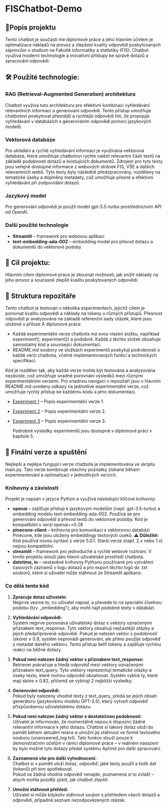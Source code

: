 # FISChatbot-Demo
## 🤖Popis projektu
Tento chatbot je součástí mé diplomové práce a jeho hlavním účelem je optimalizace nákladů na provoz a zlepšení kvality odpovědí poskytovaných zájemcům o studium na Fakultě informatiky a statistiky (FIS). Chatbot využívá moderní technologie a inovativní přístupy ke správě dotazů a zpracování odpovědí.
## 🛠️  Použité technologie:
### RAG (Retrieval-Augmented Generation) architektura
Chatbot využívá tuto architekturu pro efektivní kombinaci vyhledávání relevantních informací a generování odpovědí. Tento přístup umožňuje chatbotovi poskytovat přesnější a rychlejší odpovědi tím, že propojuje vyhledávání v databázích s generováním odpovědí pomocí jazykových modelů.
### Vektorová databáze
Pro ukládání a rychlé vyhledávání informací je využívána vektorová databáze, která umožňuje chatbotovi rychle nalézt relevantní části textů na základě podobnosti dotazů a existujících dokumentů.
Zdrojem pro tyto texty jsou veřejně dostupné informace z webových stránek FIS, VŠE a dalších relevantních webů.
Tyto texty byly následně předzpracovány, rozděleny na tematické úseky a doplněny metadaty, což umožňuje přesné a efektivní vyhledávání při zodpovídání dotazů.

### Jazykový model
Pro generování odpovědí je použit model gpt-3.5-turbo prostřednictvím API od OpenAI.

### Další použité technologie

- **Streamlit** – framework pro webovou aplikaci
- **text-embedding-ada-002** – embedding model pro převod dotazu a dokumentů do vektorové podoby



## 🎯 Cíl projektu:
Hlavním cílem diplomové práce je zkoumat možnosti, jak snížit náklady na jeho provoz a současně zlepšit kvalitu poskytovaných odpovědí.

## 📁 Struktura repozitáře

Tento chatbot je testován v několika experimentech, jejichž cílem je porovnat kvalitu odpovědí a náklady na tokeny u různých přístupů. Přesnost odpovědí je analyzována na základě referenční sady otázek, které jsou uložené v příloze A diplomové práce.

- Každá experimentální verze chatbota má svou vlastní složku, například experiment1/, experiment2/ a podobně. Každá z těchto složek obsahuje samostatný kód a související dokumentaci.
- README.md soubory ve složkách experimentů poskytují podrobnosti o každé verzi chatbota, včetně implementovaných funkcí a technických specifikací.

Kód je rozdělen tak, aby každá verze mohla být testována a analyzována nezávisle, což umožňuje snadné porovnání výsledků mezi různými experimentálními verzemi. Pro snadnou navigaci v repozitáři jsou v hlavním README.md uvedeny odkazy na jednotlivé experimentální verze, což umožňuje rychlý přístup ke každému kódu a jeho dokumentaci.

- [Experiment 1](experiment1/README.md) – Popis experimentální verze 1.
- [Experiment 2](experiment2/README.md) – Popis experimentální verze 2.
- [Experiment 3](experiment3/README.md) – Popis experimentální verze 3.

  Podrobné výsledky experimentů jsou dostupné v diplomové práci v kapitole 5.

## 🚀 Finální verze a spuštění
Nejlepší a nejlépe fungující verze chatbota je implementována ve skriptu main.py. Tato verze kombinuje všechny poznatky získané během experimentování a optimalizací v jednotlivých verzích.
### Knihovny a závislosti
Projekt je napsán v jazyce Python a využívá následující klíčové knihovny:
- **openai** –  zajišťuje přístup k jazykovým modelům (např. gpt-3.5-turbo) a embedding modelu text-embedding-ada-002. Používá se pro generování odpovědí a převod textů do vektorové podoby. Kód je kompatibilní s verzí openai==0.28
- **pinecone-client** – knihovna pro komunikaci s vektorovou databází Pinecone, kde jsou uloženy embeddingy textových úseků. ⚠️ **Důležité:** Kód používá novou syntaxi z verze 5.0.1. Starší verze (např. 2.x nebo 1.x) nejsou kompatibilní.
- **streamlit** – framework pro jednoduché a rychlé webové rozhraní. V tomto projektu slouží jako hlavní uživatelské prostředí chatbota.
- **datetime, io** – vestavěné knihovny Pythonu používané pro vytváření časových záznamů v logu dotazů a pro export těchto logů do .txt souborů, které si uživatel může stáhnout ze Streamlit aplikace.

### Co dělá tento kód

1. **Zpracuje dotaz uživatele:**  
   Nejprve vezme to, co uživatel napsal, a převede to na speciální číselnou podobu (tzv. „embedding“), aby mohl najít podobné texty v databázi.

2. **Vyhledávání odpovědi:**  
   Systém nejprve porovnává uživatelský dotaz s vektory označenými příznakem text_response. Tyto vektory obsahují nejčastější otázky a jejich předpřipravené odpovědi. Pokud je nalezen vektor s podobností (skóre) ≥ 0.9, systém neprovádí generování, ale přímo použije odpověď z metadat daného vektoru. Tento přístup šetří tokeny a zajišťuje rychlou reakci na běžné dotazy.

3. **Pokud není nalezen žádný vektor s příznakem text_response:**  
   Retriever pokračuje a hledá odpověď mezi vektory označenými příznakem text_query. Tyto vektory reprezentují tematické otázky a úseky textu, které mohou odpověď obsahovat. Systém vybírá ty, které mají skóre ≥ 0.82, přičemž se vybírají 2 nejbližší výsledky.

4. **Generování odpovědi:**  
   Pokud byly nalezeny vhodné texty z text_query, předá se jejich obsah generátoru (jazykovému modelu GPT-3.5), který vytvoří odpověď přizpůsobenou uživatelskému dotazu​.

5. **Pokud není nalezen žádný vektor s dostatečnou podobností:**  
   Uživatel je informován, že momentálně nejsou k dispozici žádné relevantní informace k jeho dotazu.
Chatbot si takový dotaz uloží do paměti během aktuální relace a umožní jej stáhnout ve formě textového souboru (unanswered_log.txt).
Tato funkce slouží pouze k demonstračním účelům v rámci diplomové práce – v reálném nasazení by bylo možné tyto dotazy předat systému Aphinit pro další zpracování. 

6. **Zaznamená vše pro další vyhodnocení:**  
   Chatbot si v paměti uloží dotaz, odpověď, jaké texty použil a kolik dat (tokenů) při tom spotřeboval.  
   Pokud se žádná vhodná odpověď nenajde, poznamená si to zvlášť – abych mohla později zjistit, jak chatbot zlepšit.

7. **Umožní stáhnout přehled:**  
   Uživatel si může kdykoliv stáhnout soubor s přehledem všech dotazů a odpovědí, případně seznam nezodpovězených otázek.
